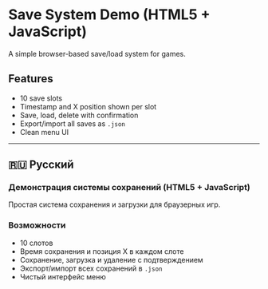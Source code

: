 # Save System Demo (HTML5 + JavaScript)

A simple browser-based save/load system for games.

## Features

- 10 save slots  
- Timestamp and X position shown per slot  
- Save, load, delete with confirmation  
- Export/import all saves as `.json`  
- Clean menu UI  

---

## 🇷🇺 Русский

### Демонстрация системы сохранений (HTML5 + JavaScript)

Простая система сохранения и загрузки для браузерных игр.

### Возможности

- 10 слотов  
- Время сохранения и позиция X в каждом слоте  
- Сохранение, загрузка и удаление с подтверждением  
- Экспорт/импорт всех сохранений в `.json`  
- Чистый интерфейс меню  